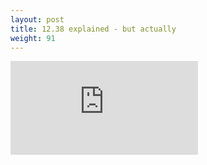 ```yaml
---
layout: post
title: 12.38 explained - but actually
weight: 91
---
```


<iframe style="max-width: 560px;" src="https://www.youtube.com/embed/za7auqVeAr8" frameborder="0" allow="accelerometer; autoplay; clipboard-write; encrypted-media; gyroscope; picture-in-picture" allowfullscreen></iframe>
